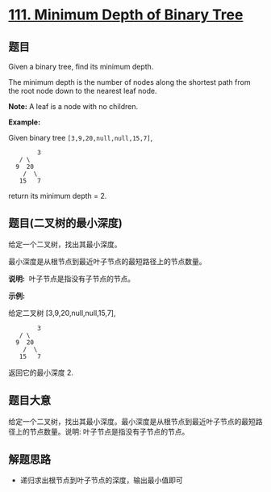 # [111. Minimum Depth of Binary Tree](https://leetcode-cn.com/problems/minimum-depth-of-binary-tree/)

## 题目

Given a binary tree, find its minimum depth.

The minimum depth is the number of nodes along the shortest path from the root node down to the nearest leaf node.

**Note:** A leaf is a node with no children.

**Example:**

Given binary tree `[3,9,20,null,null,15,7]`,

    		3
       / \
      9  20
        /  \
       15   7

return its minimum depth = 2.

## 题目(二叉树的最小深度)

给定一个二叉树，找出其最小深度。

最小深度是从根节点到最近叶子节点的最短路径上的节点数量。

**说明:**  叶子节点是指没有子节点的节点。

**示例:**

给定二叉树 [3,9,20,null,null,15,7],

    		3
       / \
      9  20
        /  \
       15   7

返回它的最小深度 2.

## 题目大意

给定一个二叉树，找出其最小深度。最小深度是从根节点到最近叶子节点的最短路径上的节点数量。说明: 叶子节点是指没有子节点的节点。

## 解题思路

- 递归求出根节点到叶子节点的深度，输出最小值即可
